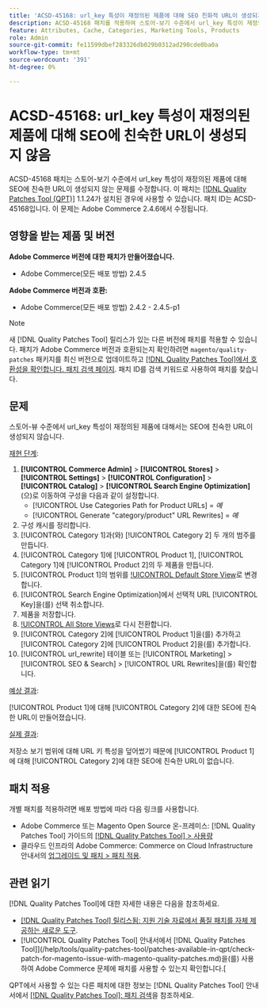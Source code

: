 ```yaml
---
title: 'ACSD-45168: url_key 특성이 재정의된 제품에 대해 SEO 친화적 URL이 생성되지 않음'
description: ACSD-45168 패치를 적용하여 스토어-보기 수준에서 url_key 특성이 재정의된 제품에 대해 SEO 친화적 URL이 생성되지 않는 Adobe Commerce 문제를 수정합니다.
feature: Attributes, Cache, Categories, Marketing Tools, Products
role: Admin
source-git-commit: fe11599dbef283326db029b0312ad290cde0ba0a
workflow-type: tm+mt
source-wordcount: '391'
ht-degree: 0%

---
```


# ACSD-45168: url_key 특성이 재정의된 제품에 대해 SEO에 친숙한 URL이 생성되지 않음

ACSD-45168 패치는 스토어-보기 수준에서 url_key 특성이 재정의된 제품에 대해 SEO에 친숙한 URL이 생성되지 않는 문제를 수정합니다. 이 패치는 [[!DNL Quality Patches Tool (QPT)]](https://experienceleague.adobe.com/en/docs/commerce-knowledge-base/kb/announcements/commerce-announcements/magento-quality-patches-released-new-tool-to-self-serve-quality-patches) 1.1.24가 설치된 경우에 사용할 수 있습니다. 패치 ID는 ACSD-45168입니다. 이 문제는 Adobe Commerce 2.4.6에서 수정됩니다.

## 영향을 받는 제품 및 버전

**Adobe Commerce 버전에 대한 패치가 만들어졌습니다.**

* Adobe Commerce(모든 배포 방법) 2.4.5

**Adobe Commerce 버전과 호환:**

* Adobe Commerce(모든 배포 방법) 2.4.2 - 2.4.5-p1

>[!NOTE]
>
>새 [!DNL Quality Patches Tool] 릴리스가 있는 다른 버전에 패치를 적용할 수 있습니다. 패치가 Adobe Commerce 버전과 호환되는지 확인하려면 `magento/quality-patches` 패키지를 최신 버전으로 업데이트하고 [[!DNL Quality Patches Tool]에서 호환성을 확인합니다. 패치 검색 페이지](https://experienceleague.adobe.com/tools/commerce-quality-patches/index.html). 패치 ID를 검색 키워드로 사용하여 패치를 찾습니다.

## 문제

스토어-뷰 수준에서 url_key 특성이 재정의된 제품에 대해서는 SEO에 친숙한 URL이 생성되지 않습니다.

<u>재현 단계</u>:

1. **[!UICONTROL Commerce Admin]** > **[!UICONTROL Stores]** > **[!UICONTROL Settings]** > **[!UICONTROL Configuration]** > **[!UICONTROL Catalog]** > **[!UICONTROL Search Engine Optimization]**(으)로 이동하여 구성을 다음과 같이 설정합니다.
   * [!UICONTROL Use Categories Path for Product URLs] = *예*
   * [!UICONTROL Generate "category/product" URL Rewrites] = *예*
1. 구성 캐시를 정리합니다.
1. [!UICONTROL Category 1]과(와) [!UICONTROL Category 2] 두 개의 범주를 만듭니다.
1. [!UICONTROL Category 1]에 [!UICONTROL Product 1], [!UICONTROL Category 1]에 [!UICONTROL Product 2]의 두 제품을 만듭니다.
1. [!UICONTROL Product 1]의 범위를 [!UICONTROL Default Store View](으)로 변경합니다.
1. [!UICONTROL Search Engine Optimization]에서 선택적 URL [!UICONTROL Key]을(를) 선택 취소합니다.
1. 제품을 저장합니다.
1. [!UICONTROL All Store Views](으)로 다시 전환합니다.
1. [!UICONTROL Category 2]에 [!UICONTROL Product 1]을(를) 추가하고 [!UICONTROL Category 2]에 [!UICONTROL Product 2]을(를) 추가합니다.
1. [!UICONTROL url_rewrite] 테이블 또는 [!UICONTROL Marketing] > [!UICONTROL SEO & Search] > [!UICONTROL URL Rewrites]을(를) 확인합니다.

<u>예상 결과</u>:

[!UICONTROL Product 1]에 대해 [!UICONTROL Category 2]에 대한 SEO에 친숙한 URL이 만들어졌습니다.

<u>실제 결과</u>:

저장소 보기 범위에 대해 URL 키 특성을 덮어썼기 때문에 [!UICONTROL Product 1]에 대해 [!UICONTROL Category 2]에 대한 SEO에 친숙한 URL이 없습니다.

## 패치 적용

개별 패치를 적용하려면 배포 방법에 따라 다음 링크를 사용합니다.

* Adobe Commerce 또는 Magento Open Source 온-프레미스: [!DNL Quality Patches Tool] 가이드의 [[!DNL Quality Patches Tool] > 사용량](/help/tools/quality-patches-tool/usage.md)
* 클라우드 인프라의 Adobe Commerce: Commerce on Cloud Infrastructure 안내서의 [업그레이드 및 패치 > 패치 적용](https://experienceleague.adobe.com/docs/commerce-cloud-service/user-guide/develop/upgrade/apply-patches.html).

## 관련 읽기

[!DNL Quality Patches Tool]에 대한 자세한 내용은 다음을 참조하세요.

* [[!DNL Quality Patches Tool] 릴리스됨: 지원 기술 자료에서 품질 패치를 자체 제공하는 새로운 도구](https://experienceleague.adobe.com/en/docs/commerce-knowledge-base/kb/announcements/commerce-announcements/magento-quality-patches-released-new-tool-to-self-serve-quality-patches).
* [!UICONTROL Quality Patches Tool] 안내서에서  [!DNL Quality Patches Tool]](/help/tools/quality-patches-tool/patches-available-in-qpt/check-patch-for-magento-issue-with-magento-quality-patches.md)을(를) 사용하여 Adobe Commerce 문제에 패치를 사용할 수 있는지 확인합니다.[


QPT에서 사용할 수 있는 다른 패치에 대한 정보는 [!DNL Quality Patches Tool] 안내서에서 [[!DNL Quality Patches Tool]: 패치 검색](https://experienceleague.adobe.com/tools/commerce-quality-patches/index.html)을 참조하세요.
